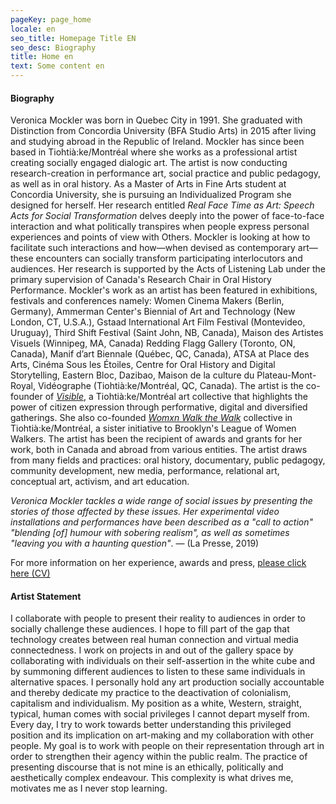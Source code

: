 ```yaml
---
pageKey: page_home
locale: en
seo_title: Homepage Title EN
seo_desc: Biography
title: Home en
text: Some content en
---
```

#### **Biography**

Veronica Mockler was born in Quebec City in 1991. She graduated with Distinction from Concordia University (BFA Studio Arts) in 2015 after living and studying abroad in the Republic of Ireland. Mockler has since been based in Tiohtià:ke/Montréal where she works as a professional artist creating socially engaged dialogic art. The artist is now conducting research-creation in performance art, social practice and public pedagogy, as well as in oral history. As a Master of Arts in Fine Arts student at Concordia University, she is pursuing an Individualized Program she designed for herself. Her research entitled *Real Face Time as Art: Speech Acts for Social Transformation* delves deeply into the power of face-to-face interaction and what politically transpires when people express personal experiences and points of view with Others. Mockler is looking at how to facilitate such interactions and how—when devised as contemporary art—these encounters can socially transform participating interlocutors and audiences. Her research is supported by the Acts of Listening Lab under the primary supervision of Canada's Research Chair in Oral History Performance. Mockler's work as an artist has been featured in exhibitions, festivals and conferences namely: Women Cinema Makers (Berlin, Germany), Ammerman Center's Biennial of Art and Technology (New London, CT, U.S.A.), Gstaad International Art Film Festival (Montevideo, Uruguay), Third Shift Festival (Saint John, NB, Canada), Maison des Artistes Visuels (Winnipeg, MA, Canada) Redding Flagg Gallery (Toronto, ON, Canada), Manif d’art Biennale (Québec, QC, Canada), ATSA at Place des Arts, Cinéma Sous les Étoiles, Centre for Oral History and Digital Storytelling, Eastern Bloc, Dazibao, Maison de la culture du Plateau-Mont-Royal, Vidéographe (Tiohtià:ke/Montréal, QC, Canada). The artist is the co-founder of *[Visible](https://www.cbc.ca/news/canada/montreal/cdn-housing-experience-performance-1.5148645)*, a Tiohtià:ke/Montréal art collective that highlights the power of citizen expression through performative, digital and diversified gatherings. She also co-founded *[Womxn Walk the Walk](https://womenwalkmontreal.tumblr.com/)* collective in Tiohtià:ke/Montréal, a sister initiative to Brooklyn's League of Women Walkers. The artist has been the recipient of awards and grants for her work, both in Canada and abroad from various entities. The artist draws from many fields and practices: oral history, documentary, public pedagogy, community development, new media, performance, relational art, conceptual art, activism, and art education. 

*Veronica Mockler tackles a wide range of social issues by presenting the stories of those affected by these issues. Her experimental video installations and performances have been described as a "call to action" "blending \[of] humour with sobering realism", as well as sometimes "leaving you with a haunting question"*. — (La Presse, 2019) 

For more information on her experience, awards and press, [please click here (CV)](https://drive.google.com/file/d/1oONqAnCmwYJ8i0XJxqf3JVO2GSeVfKN2/view?usp=sharing)



#### **Artist Statement**

I collaborate with people to present their reality to audiences in order to socially challenge these audiences. I hope to fill part of the gap that technology creates between real human connection and virtual media connectedness. I work on projects in and out of the gallery space by collaborating with individuals on their self-assertion in the white cube and by summoning different audiences to listen to these same individuals in alternative spaces. I personally hold any art production socially accountable and thereby dedicate my practice to the deactivation of colonialism, capitalism and individualism. My position as a white, Western, straight, typical, human comes with social privileges I cannot depart myself from. Every day, I try to work towards better understanding this privileged position and its implication on art-making and my collaboration with other people. My goal is to work with people on their representation through art in order to strengthen their agency within the public realm. The practice of presenting discourse that is not mine is an ethically, politically and aesthetically complex endeavour. This complexity is what drives me, motivates me as I never stop learning.
